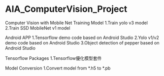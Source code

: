 # AIA_ComputerVision_Project
Computer Vision with Mobile Net 
Training Model
1.Train yolo v3 model
2.Train SSD MobileNet v1 model

Android APP
1.Tensorflow demo code based on Android Studio
2.Yolo v1/v2 demo code based on Android Studio
3.Object detection of pepper based on Android Studio

Tensorflow Packages
1.Tensorflow優化模型套件

Model Conversion
1.Convert model from *.h5 to *.pb

